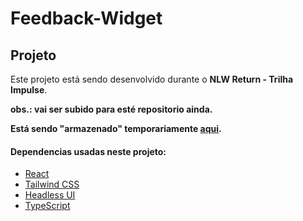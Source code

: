 # Feedback-Widget

## Projeto

Este projeto está sendo desenvolvido durante o **NLW Return  - Trilha Impulse**.

 **obs.: vai ser subido para esté repositorio ainda.**
 
 **Está sendo "armazenado" temporariamente [aqui](https://github.com/elisalvsan/nlwReturn).**
 
#### Dependencias usadas neste projeto:

- [React](https://pt-br.reactjs.org/docs/getting-started.html)
- [Tailwind CSS](https://tailwindcss.com/docs/installation)
- [Headless UI](https://headlessui.dev/react/popover)
- [TypeScript](https://www.typescriptlang.org/)
 
